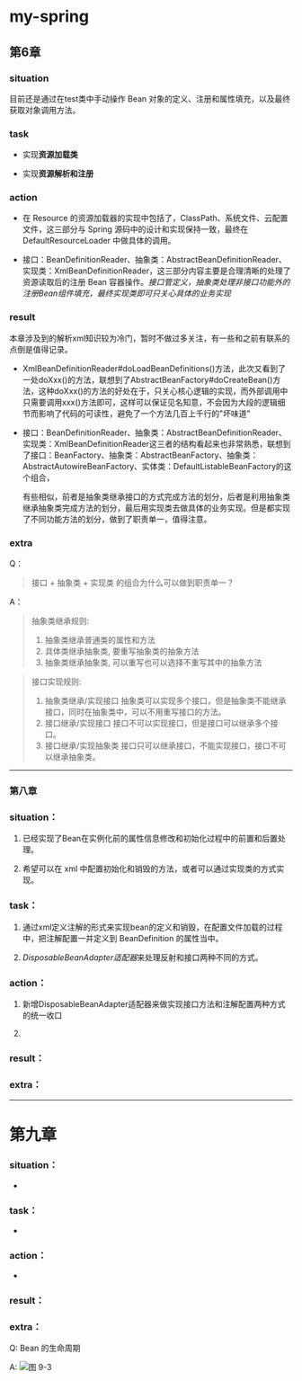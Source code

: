 # my-spring

## 第6章

### situation

 目前还是通过在test类中手动操作 Bean 对象的定义、注册和属性填充，以及最终获取对象调用方法。

### task

- 实现**资源加载类**

- 实现**资源解析和注册**

### action

- 在 Resource 的资源加载器的实现中包括了，ClassPath、系统文件、云配置文件，这三部分与 Spring 源码中的设计和实现保持一致，最终在 DefaultResourceLoader 中做具体的调用。

- 接口：BeanDefinitionReader、抽象类：AbstractBeanDefinitionReader、实现类：XmlBeanDefinitionReader，这三部分内容主要是合理清晰的处理了资源读取后的注册 Bean 容器操作。*接口管定义，抽象类处理非接口功能外的注册Bean组件填充，最终实现类即可只关心具体的业务实现*

### result

本章涉及到的解析xml知识较为冷门，暂时不做过多关注，有一些和之前有联系的点倒是值得记录。

- XmlBeanDefinitionReader#doLoadBeanDefinitions()方法，此次又看到了一处doXxx()的方法，联想到了AbstractBeanFactory#doCreateBean()方法，这种doXxx()的方法的好处在于，只关心核心逻辑的实现，而外部调用中只需要调用xxx()方法即可，这样可以保证见名知意，不会因为大段的逻辑细节而影响了代码的可读性，避免了一个方法几百上千行的"坏味道"

- 接口：BeanDefinitionReader、抽象类：AbstractBeanDefinitionReader、实现类：XmlBeanDefinitionReader这三者的结构看起来也非常熟悉，联想到了接口：BeanFactory、抽象类：AbstractBeanFactory、抽象类：AbstractAutowireBeanFactory、实体类：DefaultListableBeanFactory的这个组合，
  
  有些相似，前者是抽象类继承接口的方式完成方法的划分，后者是利用抽象类继承抽象类完成方法的划分，最后用实现类去做具体的业务实现。但是都实现了不同功能方法的划分，做到了职责单一，值得注意。

### extra

Q：

> 接口 + 抽象类 + 实现类 的组合为什么可以做到职责单一？

A：

> 抽象类继承规则:
> 
> 1. 抽象类继承普通类的属性和方法
> 2. 具体类继承抽象类, 要重写抽象类的抽象方法
> 3. 抽象类继承抽象类, 可以重写也可以选择不重写其中的抽象方法

> 接口实现规则:
> 
> 1. 抽象类继承/实现接口
>    抽象类可以实现多个接口，但是抽象类不能继承接口，同时在抽象类中，可以不用重写接口的方法。
> 2. 接口继承/实现接口
>    接口不可以实现接口，但是接口可以继承多个接口。
> 3. 接口继承/实现抽象类
>    接口只可以继承接口，不能实现接口，接口不可以继承抽象类。 





---------------

### 第八章

### situation：

1. 已经实现了Bean在实例化前的属性信息修改和初始化过程中的前置和后置处理。

2. 希望可以在 xml 中配置初始化和销毁的方法，或者可以通过实现类的方式实现。

### task：

1.  通过xml定义注解的形式来实现bean的定义和销毁，在配置文件加载的过程中，把注解配置一并定义到 BeanDefinition 的属性当中。

2. *DisposableBeanAdapter适配器*来处理反射和接口两种不同的方式。

### action：

1. 新增DisposableBeanAdapter适配器来做实现接口方法和注解配置两种方式的统一收口

2. 

### result：



### extra：









-----------

# 第九章

### situation：

- 

### task：

- 

### action：

- 

### result：



### extra：

Q: Bean 的生命周期

A: ![图 9-3](https://bugstack.cn/assets/images/spring/spring-9-03.png)